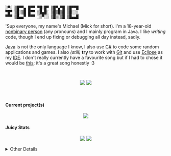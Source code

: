 
```
░▀░ ▒█▀▀▄ █▀▀ ▀█░█▀ ▒█▀▄▀█ ▒█▀▀█ 
▀█▀ ▒█░▒█ █▀▀ ░█▄█░ ▒█▒█▒█ ▒█░░░ 
▀▀▀ ▒█▄▄▀ ▀▀▀ ░░▀░░ ▒█░░▒█ ▒█▄▄█
```

'Sup everyone, my name's Michael (Mick for short). I'm a 18-year-old [nonbinary person](https://pronouns.page/@mick) (any pronouns) and I mainly program in Java. I like *writing* code, though I end up fixing or debugging all day instead, sadly. 

[Java](https://java.com) is not the only language I know, I also use [C#](https://dotnet.microsoft.com) to code some random applications and games. 
I also *(still)* **try** to work with [Git](https://git-scm.com/) and use [Eclipse](https://www.eclipse.org/) as my [IDE](https://en.wikipedia.org/wiki/Integrated_development_environment). I don't really currently have a favourite song but if I had to chose it would be [this](https://youtu.be/IWo5PXXp5PA); it's a great song honestly :3

<br>

<p align="center">
  <img src="https://lanyard-profile-readme.vercel.app/api/253287312362962946?animated=true&idleMessage=idle%20or%20offline.">
   <img src="https://lanyard-profile-readme.vercel.app/api/459598644283310081?idleMessage=idle%20or%20offline." />
</p>

<br>

#### Current project(s)

<p align="center">
  <img src="https://github-readme-stats.vercel.app/api/pin/?username=idevmc&repo=placeholder&theme=material-palenight">
</p>

#### Juicy Stats

<p align="center"> 
    <img src="https://github-readme-stats.vercel.app/api?username=idevmc&show_icons=true&theme=material-palenight">
	<img src="https://github-readme-stats.vercel.app/api/top-langs?username=idevmc&hide=javascript,css,html&layout=compact&theme=material-palenight">
</p>

<details>
  <summary>Other Details</summary>


## Socials
Discord • [Mick 🌈#5537](https://discord.com/users/253287312362962946) & [Mick 𖤐#8150](https://discord.com/users/459598644283310081)  <br>
Twitter • [iMPDevMC](https://twitter.com/impdevmc)                                                                                      <br>
Website • [Mick's World](https://micks.world)                                                                                           <br>
pronouns.page • [@mick](https://en.pronouns.page/@mick)                                                                                    <br>

## Other socials
Spotify • [pz3o1ph2mkwy7haks6dmxle06](https://open.spotify.com/user/pz3o1ph2mkwy7haks6dmxle06)             <br>
Behance • [mick_](https://be.net/mick_)                                                                    <br>
Steam • [iMPDevMC](https://steamcommunity.com/id/impdevmc)                                                 <br>
NameMC • [iDevMC](https://namemc.com/profile/iDevMC.2) & [iMPDevMC](https://namemc.com/profile/iMPDevMC.1) <br>

![](https://komarev.com/ghpvc/?username=iDevMC&style=flat-square&color=ff948c)
</details>
